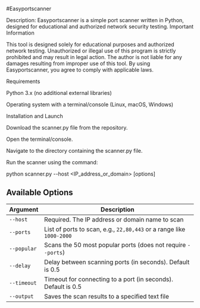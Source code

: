 #Easyportscanner

Description:
Easyportscanner is a simple port scanner written in Python, designed for educational and authorized network security testing.
Important Information

This tool is designed solely for educational purposes and authorized network testing.
Unauthorized or illegal use of this program is strictly prohibited and may result in legal action.
The author is not liable for any damages resulting from improper use of this tool.
By using Easyportscanner, you agree to comply with applicable laws.

Requirements

Python 3.x (no additional external libraries)

Operating system with a terminal/console (Linux, macOS, Windows)

Installation and Launch

Download the scanner.py file from the repository.

Open the terminal/console.

Navigate to the directory containing the scanner.py file.

Run the scanner using the command:

python scanner.py --host <IP_address_or_domain> [options]


## Available Options

| Argument   | Description                                                                                  |
|------------|----------------------------------------------------------------------------------------------|
| `--host`   | Required. The IP address or domain name to scan                                              |
| `--ports`  | List of ports to scan, e.g., `22,80,443` or a range like `1000-2000`                         |
| `--popular`| Scans the 50 most popular ports (does not require `--ports`)                                |
| `--delay`  | Delay between scanning ports (in seconds). Default is 0.5                                   |
| `--timeout`| Timeout for connecting to a port (in seconds). Default is 0.5                               |
| `--output` | Saves the scan results to a specified text file                                             |
           


